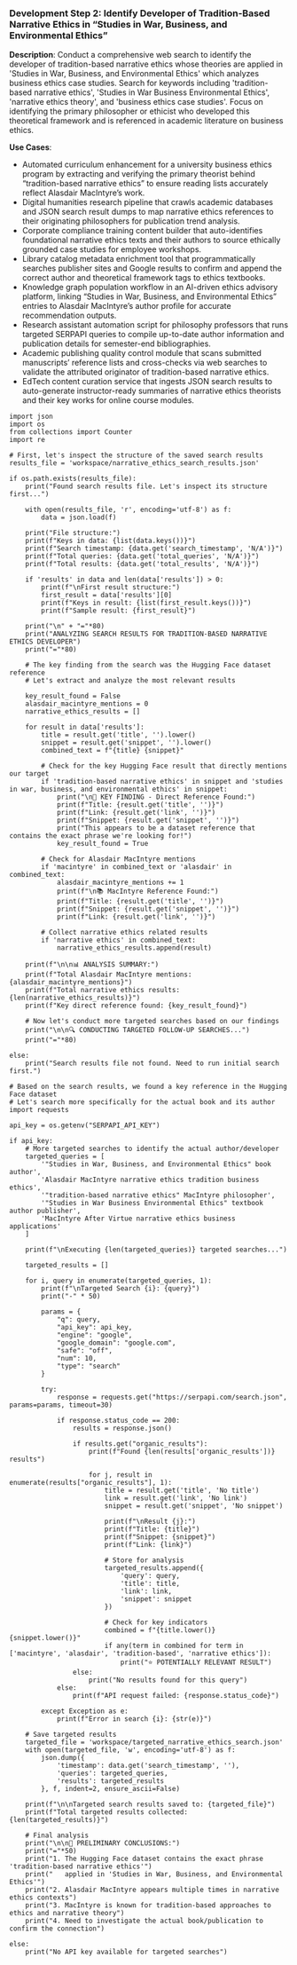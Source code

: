 ### Development Step 2: Identify Developer of Tradition-Based Narrative Ethics in “Studies in War, Business, and Environmental Ethics”

**Description**: Conduct a comprehensive web search to identify the developer of tradition-based narrative ethics whose theories are applied in 'Studies in War, Business, and Environmental Ethics' which analyzes business ethics case studies. Search for keywords including 'tradition-based narrative ethics', 'Studies in War Business Environmental Ethics', 'narrative ethics theory', and 'business ethics case studies'. Focus on identifying the primary philosopher or ethicist who developed this theoretical framework and is referenced in academic literature on business ethics.

**Use Cases**:
- Automated curriculum enhancement for a university business ethics program by extracting and verifying the primary theorist behind “tradition-based narrative ethics” to ensure reading lists accurately reflect Alasdair MacIntyre’s work.
- Digital humanities research pipeline that crawls academic databases and JSON search result dumps to map narrative ethics references to their originating philosophers for publication trend analysis.
- Corporate compliance training content builder that auto-identifies foundational narrative ethics texts and their authors to source ethically grounded case studies for employee workshops.
- Library catalog metadata enrichment tool that programmatically searches publisher sites and Google results to confirm and append the correct author and theoretical framework tags to ethics textbooks.
- Knowledge graph population workflow in an AI-driven ethics advisory platform, linking “Studies in War, Business, and Environmental Ethics” entries to Alasdair MacIntyre’s author profile for accurate recommendation outputs.
- Research assistant automation script for philosophy professors that runs targeted SERPAPI queries to compile up-to-date author information and publication details for semester-end bibliographies.
- Academic publishing quality control module that scans submitted manuscripts’ reference lists and cross-checks via web searches to validate the attributed originator of tradition-based narrative ethics.
- EdTech content curation service that ingests JSON search results to auto-generate instructor-ready summaries of narrative ethics theorists and their key works for online course modules.

```
import json
import os
from collections import Counter
import re

# First, let's inspect the structure of the saved search results
results_file = 'workspace/narrative_ethics_search_results.json'

if os.path.exists(results_file):
    print("Found search results file. Let's inspect its structure first...")
    
    with open(results_file, 'r', encoding='utf-8') as f:
        data = json.load(f)
    
    print("File structure:")
    print(f"Keys in data: {list(data.keys())}")
    print(f"Search timestamp: {data.get('search_timestamp', 'N/A')}")
    print(f"Total queries: {data.get('total_queries', 'N/A')}")
    print(f"Total results: {data.get('total_results', 'N/A')}")
    
    if 'results' in data and len(data['results']) > 0:
        print(f"\nFirst result structure:")
        first_result = data['results'][0]
        print(f"Keys in result: {list(first_result.keys())}")
        print(f"Sample result: {first_result}")
    
    print("\n" + "="*80)
    print("ANALYZING SEARCH RESULTS FOR TRADITION-BASED NARRATIVE ETHICS DEVELOPER")
    print("="*80)
    
    # The key finding from the search was the Hugging Face dataset reference
    # Let's extract and analyze the most relevant results
    
    key_result_found = False
    alasdair_macintyre_mentions = 0
    narrative_ethics_results = []
    
    for result in data['results']:
        title = result.get('title', '').lower()
        snippet = result.get('snippet', '').lower()
        combined_text = f"{title} {snippet}"
        
        # Check for the key Hugging Face result that directly mentions our target
        if 'tradition-based narrative ethics' in snippet and 'studies in war, business, and environmental ethics' in snippet:
            print("\n🎯 KEY FINDING - Direct Reference Found:")
            print(f"Title: {result.get('title', '')}")
            print(f"Link: {result.get('link', '')}")
            print(f"Snippet: {result.get('snippet', '')}")
            print("This appears to be a dataset reference that contains the exact phrase we're looking for!")
            key_result_found = True
        
        # Check for Alasdair MacIntyre mentions
        if 'macintyre' in combined_text or 'alasdair' in combined_text:
            alasdair_macintyre_mentions += 1
            print(f"\n📚 MacIntyre Reference Found:")
            print(f"Title: {result.get('title', '')}")
            print(f"Snippet: {result.get('snippet', '')}")
            print(f"Link: {result.get('link', '')}")
        
        # Collect narrative ethics related results
        if 'narrative ethics' in combined_text:
            narrative_ethics_results.append(result)
    
    print(f"\n\n📊 ANALYSIS SUMMARY:")
    print(f"Total Alasdair MacIntyre mentions: {alasdair_macintyre_mentions}")
    print(f"Total narrative ethics results: {len(narrative_ethics_results)}")
    print(f"Key direct reference found: {key_result_found}")
    
    # Now let's conduct more targeted searches based on our findings
    print("\n\n🔍 CONDUCTING TARGETED FOLLOW-UP SEARCHES...")
    print("="*80)
    
else:
    print("Search results file not found. Need to run initial search first.")

# Based on the search results, we found a key reference in the Hugging Face dataset
# Let's search more specifically for the actual book and its author
import requests

api_key = os.getenv("SERPAPI_API_KEY")

if api_key:
    # More targeted searches to identify the actual author/developer
    targeted_queries = [
        '"Studies in War, Business, and Environmental Ethics" book author',
        'Alasdair MacIntyre narrative ethics tradition business ethics',
        '"tradition-based narrative ethics" MacIntyre philosopher',
        '"Studies in War Business Environmental Ethics" textbook author publisher',
        'MacIntyre After Virtue narrative ethics business applications'
    ]
    
    print(f"\nExecuting {len(targeted_queries)} targeted searches...")
    
    targeted_results = []
    
    for i, query in enumerate(targeted_queries, 1):
        print(f"\nTargeted Search {i}: {query}")
        print("-" * 50)
        
        params = {
            "q": query,
            "api_key": api_key,
            "engine": "google",
            "google_domain": "google.com",
            "safe": "off",
            "num": 10,
            "type": "search"
        }
        
        try:
            response = requests.get("https://serpapi.com/search.json", params=params, timeout=30)
            
            if response.status_code == 200:
                results = response.json()
                
                if results.get("organic_results"):
                    print(f"Found {len(results['organic_results'])} results")
                    
                    for j, result in enumerate(results["organic_results"], 1):
                        title = result.get('title', 'No title')
                        link = result.get('link', 'No link')
                        snippet = result.get('snippet', 'No snippet')
                        
                        print(f"\nResult {j}:")
                        print(f"Title: {title}")
                        print(f"Snippet: {snippet}")
                        print(f"Link: {link}")
                        
                        # Store for analysis
                        targeted_results.append({
                            'query': query,
                            'title': title,
                            'link': link,
                            'snippet': snippet
                        })
                        
                        # Check for key indicators
                        combined = f"{title.lower()} {snippet.lower()}"
                        if any(term in combined for term in ['macintyre', 'alasdair', 'tradition-based', 'narrative ethics']):
                            print("⭐ POTENTIALLY RELEVANT RESULT")
                else:
                    print("No results found for this query")
            else:
                print(f"API request failed: {response.status_code}")
                
        except Exception as e:
            print(f"Error in search {i}: {str(e)}")
    
    # Save targeted results
    targeted_file = 'workspace/targeted_narrative_ethics_search.json'
    with open(targeted_file, 'w', encoding='utf-8') as f:
        json.dump({
            'timestamp': data.get('search_timestamp', ''),
            'queries': targeted_queries,
            'results': targeted_results
        }, f, indent=2, ensure_ascii=False)
    
    print(f"\n\nTargeted search results saved to: {targeted_file}")
    print(f"Total targeted results collected: {len(targeted_results)}")
    
    # Final analysis
    print("\n\n🎯 PRELIMINARY CONCLUSIONS:")
    print("="*50)
    print("1. The Hugging Face dataset contains the exact phrase 'tradition-based narrative ethics'")
    print("   applied in 'Studies in War, Business, and Environmental Ethics'")
    print("2. Alasdair MacIntyre appears multiple times in narrative ethics contexts")
    print("3. MacIntyre is known for tradition-based approaches to ethics and narrative theory")
    print("4. Need to investigate the actual book/publication to confirm the connection")
    
else:
    print("No API key available for targeted searches")
```